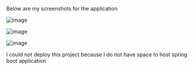Below are my screenshots for the application

![image](https://github.com/ramzzshanko/ZIM-TTECH-Interview-Assessment-/assets/11552208/07e2ccde-5d2b-4809-8a1d-8bb36ebd6b3b)

![image](https://github.com/ramzzshanko/ZIM-TTECH-Interview-Assessment-/assets/11552208/7818c9d5-57ee-4491-ac71-4c409a9fd268)

![image](https://github.com/ramzzshanko/ZIM-TTECH-Interview-Assessment-/assets/11552208/6d40e1d1-b4e6-4460-b0fd-7aa88f963e6f)



I could not deploy this project because I do not have space to host spring boot application

